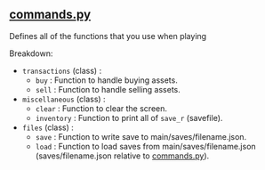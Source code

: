 [commands.py](../../main/commands.py)
-
Defines all of the functions that you use when playing

Breakdown: <br>
 - `transactions` (class) :
    - `buy` : Function to handle buying assets.
    - `sell` : Function to handle selling assets.
 - `miscellaneous` (class) :
    - `clear` : Function to clear the screen.
    - `inventory` : Function to print all of `save_r` (savefile).
 - `files` (class) :
    - `save` : Function to write save to main/saves/filename.json.
    - `load` : Function to load saves from main/saves/filename.json (saves/filename.json relative to [commands.py](../../commands.py)).
